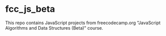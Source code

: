 # fcc_js_beta

This repo contains JavaScript projects from freecodecamp.org "JavaScript Algorithms and Data Structures (Beta)" course.